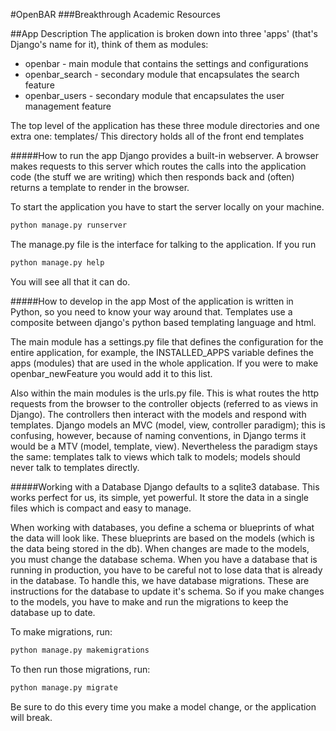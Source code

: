 #OpenBAR
###Breakthrough Academic Resources

##App Description
The application is broken down into three 'apps' (that's Django's name for it), think of them as modules:
* openbar - main module that contains the settings and configurations
* openbar_search - secondary module that encapsulates the search feature
* openbar_users - secondary module that encapsulates the user management feature

The top level of the application has these three module directories and one extra one: templates/ This directory holds
all of the front end templates

#####How to run the app
Django provides a built-in webserver. A browser makes requests to this server which routes the calls into the
application code (the stuff we are writing) which then responds back and (often) returns a template to render in the
browser.

To start the application you have to start the server locally on your machine.
```bash
python manage.py runserver
```
The manage.py file is the interface for talking to the application. If you run
```bash
python manage.py help
```
You will see all that it can do.

#####How to develop in the app
Most of the application is written in Python, so you need to know your way around that. Templates use a composite
between django's python based templating language and html.

The main module has a settings.py file that defines the configuration for the entire application, for example, the
INSTALLED_APPS variable defines the apps (modules) that are used in the whole application. If you were to make
openbar_newFeature you would add it to this list.

Also within the main modules is the urls.py file. This is what routes the http requests from the browser to the
controller objects (referred to as views in Django). The controllers then interact with the models and respond with
templates. Django models an MVC (model, view, controller paradigm); this is confusing, however, because of naming
conventions, in Django terms it would be a MTV (model, template, view). Nevertheless the paradigm stays the same:
templates talk to views which talk to models; models should never talk to templates directly.

#####Working with a Database
Django defaults to a sqlite3 database. This works perfect for us, its simple, yet powerful. It store the data in a
single files which is compact and easy to manage.

When working with databases, you define a schema or blueprints of what the data will look like. These blueprints are
based on the models (which is the data being stored in the db). When changes are made to the models, you must change
the database schema. When you have a database that is running in production, you have to be careful not to lose data
that is already in the database. To handle this, we have database migrations. These are instructions for the database
to update it's schema. So if you make changes to the models, you have to make and run the migrations to keep the
database up to date.

To make migrations, run:
```bash
python manage.py makemigrations
```

To then run those migrations, run:
```bash
python manage.py migrate
```

Be sure to do this every time you make a model change, or the application will break.

